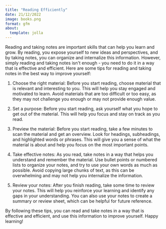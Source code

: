 ```yaml
---
title: "Reading Efficiently"
date: 21/12/2022
image: books.png
format: gfm
about:
  template: jolla
---
```


Reading and taking notes are important skills that can help you learn and grow. By reading, you expose yourself to new ideas and perspectives, and by taking notes, you can organize and internalize this information. However, simply reading and taking notes isn't enough - you need to do it in a way that is effective and efficient. Here are some tips for reading and taking notes in the best way to improve yourself:

1. Choose the right material: Before you start reading, choose material that is relevant and interesting to you. This will help you stay engaged and motivated to learn. Avoid materials that are too difficult or too easy, as they may not challenge you enough or may not provide enough value.

2. Set a purpose: Before you start reading, ask yourself what you hope to get out of the material. This will help you focus and stay on track as you read.

3. Preview the material: Before you start reading, take a few minutes to scan the material and get an overview. Look for headings, subheadings, and highlighted words or phrases. This will give you a sense of what the material is about and help you focus on the most important points.

4. Take effective notes: As you read, take notes in a way that helps you understand and remember the material. Use bullet points or numbered lists to organize your notes, and try to use your own words as much as possible. Avoid copying large chunks of text, as this can be overwhelming and may not help you internalize the information.

5. Review your notes: After you finish reading, take some time to review your notes. This will help you reinforce your learning and identify any gaps in your understanding. You can also use your notes to create a summary or review sheet, which can be helpful for future reference.

By following these tips, you can read and take notes in a way that is effective and efficient, and use this information to improve yourself. Happy learning!

